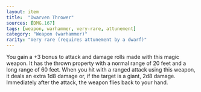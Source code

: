 ```yaml
---
layout: item
title:  "Dwarven Thrower"
sources: [DMG.167]
tags: [weapon, warhammer, very-rare, attunement]
category: "Weapon (warhammer)"
rarity: "Very rare (requires attunement by a dwarf)"
---
```


You gain a +3 bonus to attack and damage rolls made with this magic weapon. It has the thrown property with a normal range of 20 feet and a long range of 60 feet. When you hit with a ranged attack using this weapon, it deals an extra 1d8 damage or, if the target is a giant, 2d8 damage. Immediately after the attack, the weapon flies back to your hand.